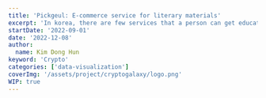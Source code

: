```yaml
---
title: 'Pickgeul: E-commerce service for literary materials'
excerpt: 'In korea, there are few services that a person can get educational materials for writing literatures. Pickgeul is a e-commerce system that I created with other people to distribute literary materials to people'
startDate: '2022-09-01'
date: '2022-12-08'
author:
  name: Kim Dong Hun
keyword: 'Crypto'
categories: ['data-visualization']
coverImg: '/assets/project/cryptogalaxy/logo.png'
WIP: true
---
```

